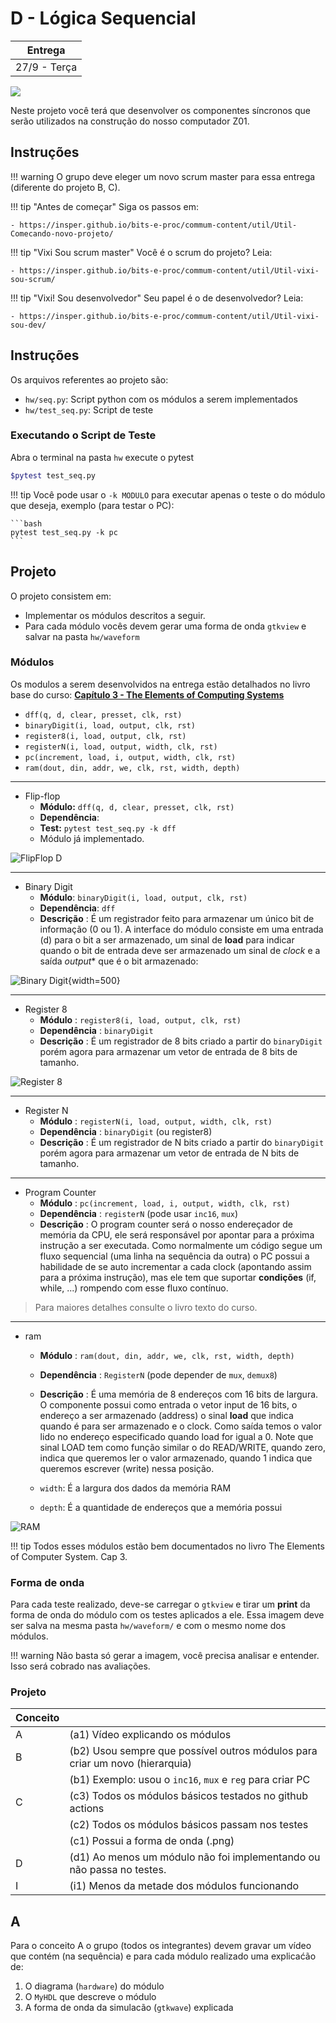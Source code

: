 D - Lógica Sequencial
==================


| Entrega      |
|--------------|
| 27/9 - Terça |

![](figs/E-LogSeq/sistema-seq.png)

Neste projeto você terá que desenvolver os componentes síncronos que serão utilizados na construção do nosso computador Z01.

## Instruções 

!!! warning
    O grupo deve eleger um novo scrum master para essa entrega (diferente do projeto B, C).

!!! tip "Antes de começar"
    Siga os passos em:
    
    - https://insper.github.io/bits-e-proc/commum-content/util/Util-Comecando-novo-projeto/

!!! tip "Vixi Sou scrum master"
    Você é o scrum do projeto? Leia:
    
    - https://insper.github.io/bits-e-proc/commum-content/util/Util-vixi-sou-scrum/

!!! tip "Vixi! Sou desenvolvedor"
    Seu papel é o de desenvolvedor? Leia:
    
    - https://insper.github.io/bits-e-proc/commum-content/util/Util-vixi-sou-dev/

## Instruções 

Os arquivos referentes ao projeto são:

- `hw/seq.py`: Script python com os módulos a serem implementados
- `hw/test_seq.py`: Script de teste 

### Executando o Script de Teste 

Abra o terminal na pasta `hw` execute o pytest

```bash
$pytest test_seq.py
```

!!! tip
    Você pode usar o `-k MODULO` para executar apenas o teste o do módulo que deseja, exemplo (para testar o PC):
    
    ```bash
    pytest test_seq.py -k pc
    ```

## Projeto

O projeto consistem em:

- Implementar os módulos descritos a seguir.
- Para cada módulo vocês devem gerar uma forma de onda `gtkview` e salvar na pasta `hw/waveform`
    
### Módulos 

Os modulos a serem desenvolvidos na entrega estão detalhados no livro base do curso: [**Capítulo 3 - The Elements of Computing Systems**](https://docs.wixstatic.com/ugd/44046b_862828b3a3464a809cda6f44d9ad2ec9.pdf)

- `dff(q, d, clear, presset, clk, rst)`
- `binaryDigit(i, load, output, clk, rst)`
- `register8(i, load, output, clk, rst)`
- `registerN(i, load, output, width, clk, rst) `
- `pc(increment, load, i, output, width, clk, rst)`
- `ram(dout, din, addr, we, clk, rst, width, depth)`
---------------------------

- Flip-flop
   - **Módulo:** `dff(q, d, clear, presset, clk, rst)`
   - **Dependência**:
   - **Test:** `pytest test_seq.py -k dff`
   - Módulo já implementado.
 
![FlipFlop D](figs/E-LogSeq/ffd.png)

---------------------------

- Binary Digit
    - **Módulo**: `binaryDigit(i, load, output, clk, rst)`
    - **Dependência**: `dff` 
    - **Descrição** : É um registrador feito para armazenar um único bit de informação (0 ou 1). A interface do módulo consiste em uma entrada (d) para o bit a ser armazenado, um sinal de **load** para indicar quando o bit de entrada deve ser armazenado um sinal de *clock* e a saída *output** que é o bit armazenado:
    
![Binary Digit](figs/E-LogSeq/binarydigit_v2.svg){width=500}
    
---------------------------

- Register 8
    - **Módulo**   : `register8(i, load, output, clk, rst)`
    - **Dependência** : `binaryDigit`
    - **Descrição** : É um registrador de 8 bits criado a partir do `binaryDigit` porém agora para armazenar um vetor de entrada de 8 bits de tamanho.
    
![Register 8](figs/E-LogSeq/register8.png)
    
---------------------------

- Register N
    - **Módulo**   : `registerN(i, load, output, width, clk, rst) `
    - **Dependência** : `binaryDigit` (ou register8)
    - **Descrição** : É um registrador de N bits criado a partir do `binaryDigit` porém agora para armazenar um vetor de entrada de N bits de tamanho.
    
---------------------------

- Program Counter
    - **Módulo**   : `pc(increment, load, i, output, width, clk, rst)`
    - **Dependência** : `registerN` (pode usar `inc16`, `mux`)
    - **Descrição** : O program counter será o nosso endereçador de memória da CPU, ele será responsável por apontar para a próxima instrução a ser executada. Como normalmente um código segue um fluxo sequencial (uma linha na sequência da outra) o PC possui a habilidade de se auto incrementar a cada clock (apontando assim para  a próxima instrução), mas ele tem que suportar **condições** (if, while, ...) rompendo com esse fluxo contínuo.
 
> Para maiores detalhes consulte o livro texto do curso.   

---------------------------

- ram
    - **Módulo**   : `ram(dout, din, addr, we, clk, rst, width, depth)`
    - **Dependência** : `RegisterN` (pode depender de `mux`, `demux8`)
    - **Descrição** : É uma memória de 8 endereços com 16 bits de largura. O componente possui como entrada o vetor input de 16 bits, o endereço a ser armazenado (address) o sinal **load** que indica quando é para ser armazenado e o clock. Como saída temos o valor lido no endereço especificado quando load for igual a 0.
     Note que sinal LOAD tem como função similar o do READ/WRITE, quando zero, indica que queremos ler o valor armazenado, quando 1 indica que queremos escrever (write) nessa posição.
     
     - `width`: É a largura dos dados da memória RAM
     - `depth`: É a quantidade de endereços que a memória possui
    
![RAM](figs/E-LogSeq/ram.png)
 
!!! tip
    Todos esses módulos estão bem documentados no livro The Elements of Computer System. Cap 3.
 
### Forma de onda

Para cada teste realizado, deve-se carregar o `gtkview` e tirar um **print** da forma de onda do módulo com os testes aplicados a ele. Essa imagem deve ser salva na mesma pasta `hw/waveform/` e com o mesmo nome dos módulos. 

!!! warning
    Não basta só gerar a imagem, você precisa analisar e entender. Isso será cobrado nas avaliações.

### Projeto

| Conceito |                                                                           |
|----------|---------------------------------------------------------------------------|
| A        | (a1) Vídeo explicando os módulos                                             |
| B        | (b2) Usou sempre que possível outros módulos para criar um novo (hierarquia) |
|          | (b1) Exemplo: usou o `inc16`, `mux` e `reg` para criar PC                    |
| C        | (c3) Todos os módulos básicos testados no github actions               |
|          | (c2) Todos os módulos básicos passam nos testes                              |
|          | (c1) Possui a forma de onda (.png)                                           |
| D        | (d1) Ao menos um módulo não foi implementando ou não passa no testes.        |
| I        | (i1) Menos da metade dos módulos funcionando                                 |

## A

Para o conceito A o grupo (todos os integrantes) devem gravar um vídeo que contém (na sequência) e para cada módulo realizado uma explicaćão de:

1. O diagrama (`hardware`) do módulo 
1. O `MyHDL` que descreve o módulo
1. A forma de onda da simulacão (`gtkwave`) explicada
